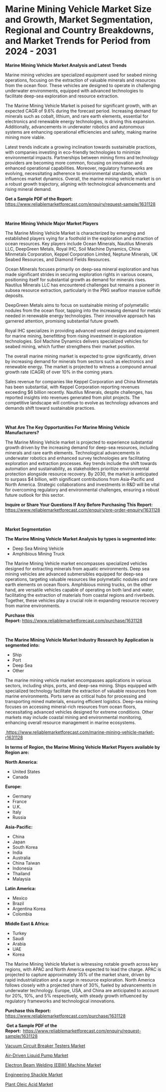 <p><h1>Marine Mining Vehicle Market Size and Growth, Market Segmentation, Regional and Country Breakdowns, and Market Trends for Period from 2024 -  2031</h1></p><p><strong>Marine Mining Vehicle Market Analysis and Latest Trends</strong></p>
<p><p>Marine mining vehicles are specialized equipment used for seabed mining operations, focusing on the extraction of valuable minerals and resources from the ocean floor. These vehicles are designed to operate in challenging underwater environments, equipped with advanced technologies to facilitate deep-sea exploration and resource extraction. </p><p>The Marine Mining Vehicle Market is poised for significant growth, with an expected CAGR of 9.6% during the forecast period. Increasing demand for minerals such as cobalt, lithium, and rare earth elements, essential for electronics and renewable energy technologies, is driving this expansion. Additionally, advancements in underwater robotics and autonomous systems are enhancing operational efficiencies and safety, making marine mining more viable.</p><p>Latest trends indicate a growing inclination towards sustainable practices, with companies investing in eco-friendly technologies to minimize environmental impacts. Partnerships between mining firms and technology providers are becoming more common, focusing on innovation and enhanced operational capabilities. Moreover, regulatory frameworks are evolving, necessitating adherence to environmental standards, which influences market dynamics. Overall, the marine mining vehicle market is on a robust growth trajectory, aligning with technological advancements and rising mineral demand.</p></p>
<p><strong>Get a Sample PDF of the Report:&nbsp;</strong> <a href="https://www.reliablemarketforecast.com/enquiry/request-sample/1631128?utm_campaign=1140&utm_medium=2&utm_source=Github&utm_content=ia&utm_term=27102024&utm_id=marine-mining-vehicle">https://www.reliablemarketforecast.com/enquiry/request-sample/1631128</a></p>
<p>&nbsp;</p>
<p><strong>Marine Mining Vehicle Major Market Players</strong></p>
<p><p>The Marine Mining Vehicle Market is characterized by emerging and established players vying for a foothold in the exploration and extraction of ocean resources. Key players include Ocean Minerals, Nautilus Minerals LLC, DeepGreen Metals, Royal IHC, Soil Machine Dynamics, China Minmetals Corporation, Keppel Corporation Limited, Neptune Minerals, UK Seabed Resources, and Diamond Fields Resources. </p><p>Ocean Minerals focuses primarily on deep-sea mineral exploration and has made significant strides in securing exploration rights in various oceans, positioning itself for substantial growth as demand for minerals rises. Nautilus Minerals LLC has encountered challenges but remains a pioneer in subsea resource extraction, particularly in the PNG seafloor massive sulfide deposits.</p><p>DeepGreen Metals aims to focus on sustainable mining of polymetallic nodules from the ocean floor, tapping into the increasing demand for metals needed in renewable energy technologies. Their innovative approach has garnered attention, promising substantial future growth.</p><p>Royal IHC specializes in providing advanced vessel designs and equipment for marine mining, benefitting from rising investment in exploration technologies. Soil Machine Dynamics delivers specialized vehicles for seabed mining, which further strengthens their market position.</p><p>The overall marine mining market is expected to grow significantly, driven by increasing demand for minerals from sectors such as electronics and renewable energy. The market is projected to witness a compound annual growth rate (CAGR) of over 10% in the coming years.</p><p>Sales revenue for companies like Keppel Corporation and China Minmetals has been substantial, with Keppel Corporation reporting revenues exceeding $6 billion recently. Nautilus Minerals, despite challenges, has reported insights into revenues generated from pilot projects. The competitive landscape will continue to evolve as technology advances and demands shift toward sustainable practices.</p></p>
<p>&nbsp;</p>
<p><strong>What Are The Key Opportunities For Marine Mining Vehicle Manufacturers?</strong></p>
<p><p>The Marine Mining Vehicle market is projected to experience substantial growth driven by the increasing demand for deep-sea resources, including minerals and rare earth elements. Technological advancements in underwater robotics and enhanced survey technologies are facilitating exploration and extraction processes. Key trends include the shift towards automation and sustainability, as stakeholders prioritize environmental protection alongside resource recovery. By 2030, the market is anticipated to surpass $4 billion, with significant contributions from Asia-Pacific and North America. Strategic collaborations and investments in R&D will be vital for overcoming regulatory and environmental challenges, ensuring a robust future outlook for this sector.</p></p>
<p><strong>Inquire or Share Your Questions If Any Before Purchasing This Report:</strong> <a href="https://www.reliablemarketforecast.com/enquiry/pre-order-enquiry/1631128?utm_campaign=1140&utm_medium=2&utm_source=Github&utm_content=ia&utm_term=27102024&utm_id=marine-mining-vehicle">https://www.reliablemarketforecast.com/enquiry/pre-order-enquiry/1631128</a></p>
<p>&nbsp;</p>
<p><strong>Market Segmentation</strong></p>
<p><strong>The Marine Mining Vehicle Market Analysis by types is segmented into:</strong></p>
<p><ul><li>Deep Sea Mining Vehicle</li><li>Amphibious Mining Truck</li></ul></p>
<p><p>The Marine Mining Vehicle market encompasses specialized vehicles designed for extracting minerals from aquatic environments. Deep sea mining vehicles are advanced submersibles equipped for deep-sea operations, targeting valuable resources like polymetallic nodules and rare earth elements on ocean floors. Amphibious mining trucks, on the other hand, are versatile vehicles capable of operating on both land and water, facilitating the extraction of materials from coastal regions and riverbeds. Together, these vehicles play a crucial role in expanding resource recovery from marine environments.</p></p>
<p><strong>Purchase this Report:&nbsp;</strong><a href="https://www.reliablemarketforecast.com/purchase/1631128?utm_campaign=1140&utm_medium=2&utm_source=Github&utm_content=ia&utm_term=27102024&utm_id=marine-mining-vehicle">https://www.reliablemarketforecast.com/purchase/1631128</a></p>
<p>&nbsp;</p>
<p><strong>The Marine Mining Vehicle Market Industry Research by Application is segmented into:</strong></p>
<p><ul><li>Ship</li><li>Port</li><li>Deep Sea</li><li>Other</li></ul></p>
<p><p>The marine mining vehicle market encompasses applications in various sectors, including ships, ports, and deep-sea mining. Ships equipped with specialized technology facilitate the extraction of valuable resources from marine environments. Ports serve as critical hubs for processing and transporting mined materials, ensuring efficient logistics. Deep-sea mining focuses on accessing mineral-rich resources from ocean floors, necessitating advanced vehicles designed for extreme conditions. Other markets may include coastal mining and environmental monitoring, enhancing overall resource management in marine ecosystems.</p></p>
<p><a href="https://www.reliablemarketforecast.com/marine-mining-vehicle-market-r1631128?utm_campaign=1140&utm_medium=2&utm_source=Github&utm_content=ia&utm_term=27102024&utm_id=marine-mining-vehicle">&nbsp;https://www.reliablemarketforecast.com/marine-mining-vehicle-market-r1631128</a></p>
<p><strong>In terms of Region, the Marine Mining Vehicle Market Players available by Region are:</strong></p>
<p>
    <p> <strong> North America: </strong>
        <ul>
            <li>United States</li>
            <li>Canada</li>
        </ul>
        </p> 
    <p> <strong> Europe: </strong>
        <ul>
            <li>Germany</li>
            <li>France</li>
            <li>U.K.</li>
            <li>Italy</li>
            <li>Russia</li>
        </ul>
        </p> 
    <p> <strong> Asia-Pacific: </strong>
        <ul>
            <li>China</li>
            <li>Japan</li>
            <li>South Korea</li>
            <li>India</li>
            <li>Australia</li>
            <li>China Taiwan</li>
            <li>Indonesia</li>
            <li>Thailand</li>
            <li>Malaysia</li>
        </ul>
        </p> 
    <p> <strong> Latin America: </strong>
        <ul>
            <li>Mexico</li>
            <li>Brazil</li>
            <li>Argentina Korea</li>
            <li>Colombia</li>
        </ul>
        </p> 
    <p> <strong> Middle East & Africa: </strong>
        <ul>
            <li>Turkey</li>
            <li>Saudi</li>
            <li>Arabia</li>
            <li>UAE</li>
            <li>Korea</li>
        </ul>
    </p>
    </p>
<p><p>The Marine Mining Vehicle Market is witnessing notable growth across key regions, with APAC and North America expected to lead the charge. APAC is projected to capture approximately 35% of the market share, driven by rapid industrialization and a surge in resource exploration. North America follows closely with a projected share of 30%, fueled by advancements in underwater technology. Europe, USA, and China are anticipated to account for 20%, 10%, and 5% respectively, with steady growth influenced by regulatory frameworks and technological innovations.</p></p>
<p><strong>Purchase this Report: </strong><a href="https://www.reliablemarketforecast.com/purchase/1631128?utm_campaign=1140&utm_medium=2&utm_source=Github&utm_content=ia&utm_term=27102024&utm_id=marine-mining-vehicle">https://www.reliablemarketforecast.com/purchase/1631128</a></p>
<p>&nbsp;<strong>Get a Sample PDF of the Report:&nbsp;&nbsp;</strong><a href="https://www.reliablemarketforecast.com/enquiry/request-sample/1631128?utm_campaign=1140&utm_medium=2&utm_source=Github&utm_content=ia&utm_term=27102024&utm_id=marine-mining-vehicle">https://www.reliablemarketforecast.com/enquiry/request-sample/1631128</a></p>
<p><strong></strong></p>
<p><p><a href="https://issuu.com/reportprime-2/docs/vacuum-circuit-breaker-testers-mark_cbdcc4055a1842?utm_campaign=1140&utm_medium=2&utm_source=Github&utm_content=ia&utm_term=27102024&utm_id=marine-mining-vehicle">Vacuum Circuit Breaker Testers Market</a></p><p><a href="https://www.linkedin.com/pulse/in-depth-air-driven-liquid-pump-market-review-size-share-144cagr-jw3jf?utm_campaign=1140&utm_medium=2&utm_source=Github&utm_content=ia&utm_term=27102024&utm_id=marine-mining-vehicle">Air-Driven Liquid Pump Market</a></p><p><a href="https://github.com/cairotmbrowne3cq/Market-Research-Report-List-1/blob/main/electron-beam-welding-ebw-machine-market.md?utm_campaign=1140&utm_medium=2&utm_source=Github&utm_content=ia&utm_term=27102024&utm_id=marine-mining-vehicle">Electron Beam Welding (EBW) Machine Market</a></p><p><a href="https://issuu.com/reportprime-2/docs/engineering-shackle-market-size-203_ed6cd728fac8dc?utm_campaign=1140&utm_medium=2&utm_source=Github&utm_content=ia&utm_term=27102024&utm_id=marine-mining-vehicle">Engineering Shackle Market</a></p><p><a href="https://github.com/siennagx1ahafter/Market-Research-Report-List-1/blob/main/plant-oleic-acid-market.md?utm_campaign=1140&utm_medium=2&utm_source=Github&utm_content=ia&utm_term=27102024&utm_id=marine-mining-vehicle">Plant Oleic Acid Market</a></p></p>